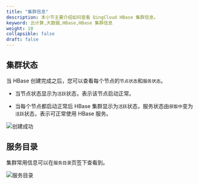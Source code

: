 ```yaml
---
title: "集群信息"
description: 本小节主要介绍如何查看 QingCloud HBase 集群信息。 
keyword: 云计算,大数据,HBase,HBase 集群信息
weight: 10
collapsible: false
draft: false
---
```


## 集群状态

当 HBase 创建完成之后，您可以查看每个节点的`节点状态`和`服务状态`。

- 当节点状态显示为`活跃`状态，表示该节点启动正常。

- 当每个节点都启动正常后 HBase 集群显示为`活跃`状态，服务状态由`获取中`变为`活跃`状态，表示可正常使用 HBase 服务。

![创建成功](../../../_images/cluster_info.png)

## 服务目录

集群常用信息可以在`服务目录`页签下查看到。

![服务目录](../../../_images/service_catalog.png)
